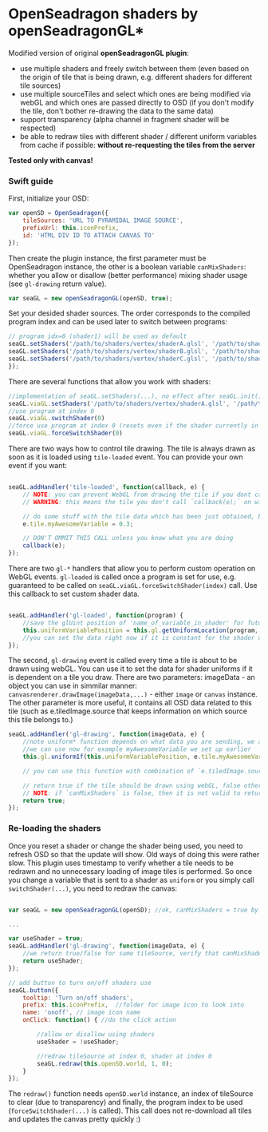
# OpenSeadragon shaders by openSeadragonGL*

Modified version of original **openSeadragonGL plugin**:

- use multiple shaders and freely switch between them (even based on the origin of tile that is being drawn, e.g. different shaders for different tile sources)
- use multiple sourceTiles and select which ones are being modified via webGL and which ones are passed directly to OSD (if you don't modify the tile, don't bother re-drawing the data to the same data)
- support transparency (alpha channel in fragment shader will be respected)
- be able to redraw tiles with different shader / different uniform variables from cache if possible: **without re-requesting the tiles from the server**


**Tested only with canvas!**

### Swift guide

First, initialize your OSD:

```js
var openSD = OpenSeadragon({
    tileSources: 'URL TO PYRAMIDAL IMAGE SOURCE',
    prefixUrl: this.iconPrefix,
    id: 'HTML DIV ID TO ATTACH CANVAS TO'
});
```

Then create the plugin instance, the first parameter must be OpenSeadragon instance, the other is a boolean variable `canMixShaders`: whether you allow or disallow (better performance) mixing shader usage (see `gl-drawing` return value).

```js
var seaGL = new openSeadragonGL(openSD, true);
```

Set your desided shader sources. The order corresponds to the compiled program index and can be used later to switch between programs:

```js
// program idx=0 (shader1) will be used as default
seaGL.setShaders('/path/to/shaders/vertex/shaderA.glsl', '/path/to/shaders/fragment/shader1.glsl'); //index 0
seaGL.setShaders('/path/to/shaders/vertex/shaderB.glsl', '/path/to/shaders/fragment/shader2.glsl'); //index 1
seaGL.setShaders('/path/to/shaders/vertex/shaderC.glsl', '/path/to/shaders/fragment/shader3.glsl'); //index 2
});
```

There are several functions that allow you work with shaders:
```js
//implementation of seaGL.setShaders(...), no effect after seaGL.init() was called
seaGL.viaGL.setShaders('/path/to/shaders/vertex/shaderA.glsl', '/path/to/shaders/fragment/shader1.glsl'); 
//use program at index 0
seaGL.viaGL.switchShader(0)
//force use program at index 0 (resets even if the shader currently in use)
seaGL.viaGL.forceSwitchShader(0)
```

There are two ways how to control tile drawing. The tile is always drawn as soon as it is loaded using `tile-loaded` event. You can provide your own event if you want:


```js

seaGL.addHandler('tile-loaded', function(callback, e) {   
    // NOTE: you can prevent WebGL from drawing the tile if you dont call `callback(e);`
    // WARNING: this means the tile you don't call `callback(e);` on will not be dynamic and possibly can create unexpected behaviour, so we recommend doing this using `gl-drawing` instead

    // do some stuff with the tile data which has been just obtained, before webGL draws (you can for example set e.tile.myAwesomeVariable and use it later)
    e.tile.myAwesomeVariable = 0.3;

    // DON'T OMMIT THIS CALL unless you know what you are doing
    callback(e);
});

```

There are two `gl-*` handlers that allow you to perform custom operation on WebGL events. `gl-loaded` is called once a program is set for use, e.g. guaranteed to be called
on `seaGL.viaGL.forceSwitchShader(index)` call. Use this callback to set custom shader data.


```js

seaGL.addHandler('gl-loaded', function(program) {
    //save the glUint position of 'name_of_variable_in_shader' for future use 
    this.uniformVariablePosition = this.gl.getUniformLocation(program, 'name_of_variable_in_shader');
    //you can set the data right now if it is constant for the shader use period
});
```
The second, `gl-drawing` event is called every time a tile is about to be drawn using webGL. You can use it to set the data for shader uniforms if it is dependent on a tile you draw.
There are two parameters: imageData - an object you can use in simmilar manner: `canvasrenderer.drawImage(imageData,...)` - either `image` or `canvas` instance. The other parameter is more useful, 
it contains all OSD data related to this tile (such as e.tiledImage.source that keeps information on which source this tile belongs to.)

```js
seaGL.addHandler('gl-drawing', function(imageData, e) {
    //note uniform* function depends on what data you are sending, we are sending one float, so 1f
    //we can use now for example myAwesomeVariable we set up earlier
    this.gl.uniform1f(this.uniformVariablePosition, e.tile.myAwesomeVariable);

    // you can use this function with combination of `e.tiledImage.source` data to switch between shaders based on tile source

    // return true if the tile should be drawn using webGL, false otherwise
    // NOTE: if `canMixShaders` is false, then it is not valid to return both true and false for the same tile source type
    return true;
});
```

### Re-loading the shaders

Once you reset a shader or change the shader being used, you need to refresh OSD so that the update will show. Old ways of doing this were rather slow. This plugin uses timestamp
to verify whether a tile needs to be redrawn and no unnecessary loading of image tiles is performed. So once you change a variable that is sent to a shader as `uniform` or you
simply call `switchShader(...)`, you need to redraw the canvas:


```js

var seaGL = new openSeadragonGL(openSD); //ok, canMixShaders = true by default

...

var useShader = true;
seaGL.addHandler('gl-drawing', function(imageData, e) {
    //we return true/false for same tileSource, verify that canMixShaders was not set to `false`
    return useShader;
});

// add button to turn on/off shaders use
seaGL.button({
    tooltip: 'Turn on/off shaders',
    prefix: this.iconPrefix,  //folder for image icon to look into
    name: 'onoff', // image icon name
    onClick: function() { //do the click action

        //allow or disallow using shaders
        useShader = !useShader;

        //redraw tileSource at index 0, shader at index 0
        seaGL.redraw(this.openSD.world, 1, 0);  
    }
}); 
```

The `redraw()` function needs `openSD.world` instance, an index of tileSource to clear (due to transparency) and finally, the program index to be used (`forceSwitchShader(...)` is called).
This call does not re-download all tiles and updates the canvas pretty quickly :)
